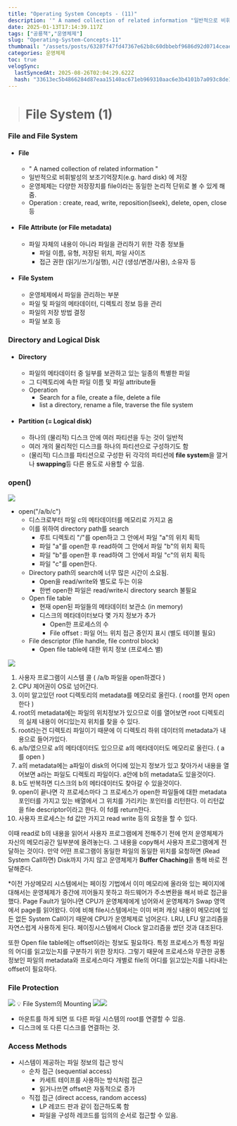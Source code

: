 ```yaml
---
title: "Operating System Concepts - (11)"
description: '" A named collection of related information "일반적으로 비휘발성의 보조기억장치(e.g. hard disk) 에 저장운영체제는 다양한 저장장치를 file이라는 동일한 논리적 단위로 볼 수 있게 해줌.Operation : create, '
date: 2025-01-13T17:14:39.117Z
tags: ["공룡책","운영체제"]
slug: "Operating-System-Concepts-11"
thumbnail: "/assets/posts/63287f47fd47367e62b8c60dbbebf9686d92d0714ceaed364277f8063d1bc5b0.png"
categories: 운영체제
toc: true
velogSync:
  lastSyncedAt: 2025-08-26T02:04:29.622Z
  hash: "33613ec5b4866284d87eaa15140ac671eb969310aac6e3b4101b7a093c8de14f"
---
```


> # File System (1)

### File and File System
- #### File
  - " A named collection of related information "
  - 일반적으로 비휘발성의 보조기억장치(e.g. hard disk) 에 저장
  - 운영체제는 다양한 저장장치를 file이라는 동일한 논리적 단위로 볼 수 있게 해줌.
  - Operation : create, read, write, reposition(lseek), delete, open, close 등
- #### File Attribute (or File metadata)
  - 파일 자체의 내용이 아니라 파일을 관리하기 위한 각종 정보들
    - 파일 이름, 유형, 저장된 위치, 파일 사이즈
    - 접근 권한 (읽기/쓰기/실행), 시간 (생성/변경/사용), 소유자 등
- #### File System
  - 운영체제에서 파일을 관리하는 부분
  - 파일 및 파일의 메타데이터, 디렉토리 정보 등을 관리
  - 파일의 저장 방법 결정
  - 파일 보호 등
  
  
### Directory and Logical Disk
- #### Directory
  - 파일의 메타데이터 중 일부를 보관하고 있는 일종의 특별한 파일
  - 그 디렉토리에 속한 파일 이름 및 파일 attribute들
  - Operation
    - Search for a file, create a file, delete a file
    - list a directory, rename a file, traverse the file system

- #### Partition (= Logical disk)
  - 하나의 (물리적) 디스크 안에 여러 파티션을 두는 것이 일반적
  - 여러 개의 물리적인 디스크를 하나의 파티션으로 구성하기도 함
  - (물리적) 디스크를 파티션으로 구성한 뒤 각각의 파티션에 **file system**을 깔거나 **swapping**등 다른 용도로 사용할 수 있음.
  
### open()
![](/assets/posts/44b100a84e5d5e27f086dab1ea984599eba0214c10727bbe00a9baeae767e9eb.png)

- open("/a/b/c")
  - 디스크로부터 파일 c의 메타데이터를 메모리로 가지고 옴
  - 이를 위하여 directory path를 search
    - 루트 디렉토리 "/"를 open하고 그 안에서 파일 "a"의 위치 획득
    - 파일 "a"를 open한 후 read하여 그 안에서 파일 "b"의 위치 획득
    - 파일 "b"를 open한 후 read하여 그 안에서 파일 "c"의 위치 획득
    - 파일 "c"를 open한다.
  - Directory path의 search에 너무 많은 시간이 소요됨.
    - Open을 read/write와 별도로 두는 이유
    - 한번 open한 파일은 read/write시 directory search 불필요
  - Open file table
    - 현재 open된 파일들의 메타데이터 보관소 (in memory)
    - 디스크의 메타데이터보다 몇 가지 정보가 추가
      - Open한 프로세스의 수
      - File offset : 파일 어느 위치 접근 중인지 표시 (별도 테이블 필요)
  - File descriptor (file handle, file control block)
    - Open file table에 대한 위치 정보 (프로세스 별)

![](/assets/posts/83d4fc1f7c93f4489e096318ad65e21ca434fe28915b18f1513b9034d536ab1f.png)
1. 사용자 프로그램이 시스템 콜 ( /a/b 파일을 open하겠다 ) 
2. CPU 제어권이 OS로 넘어간다.
3. 이미 알고있던 root 디렉토리의 metadata를 메모리로 올린다. ( root를 먼저 open한다 )
4. root의 metadata에는 파일의 위치정보가 있으므로 이를 열어보면 root 디렉토리의 실제 내용이 어디있는지 위치를 찾을 수 있다.
5. root라는건 디렉토리 파일이기 때문에 이 디렉토리 하위 데이터의 metadata가 내용으로 들어가있다. 
6. a/b/였으므로 a의 메타데이터도 있으므로 a의 메타데이터도 메모리로 올린다. ( a를 open )
7. a의 metadata에는 a파일이 disk의 어디에 있는지 정보가 있고 찾아가서 내용을 열어보면 a라는 파일도 디렉토리 파일이다. a안에 b의 metadata도 있을것이다.
8. b도 반복하면 디스크의 b의 메타데이터도 찾아갈 수 있을것이다.
9. open이 끝나면 각 프로세스마다 그 프로세스가 open한 파일들에 대한 metadata포인터를 가지고 있는 배열에서 그 위치를 가리키는 포인터를 리턴한다. 이 리턴값을 file descriptor이라고 한다. 이 fd를 return한다.
10. 사용자 프로세스는 fd 값만 가지고 read write 등의 요청을 할 수 있다.

이때 read로 b의 내용을 읽어서 사용자 프로그램에게 전해주기 전에 먼저 운영체제가 자신의 메모리공간 일부분에 올려놓는다. 그 내용을 copy해서 사용자 프로그램에게 전달하는 것이다. 만약 어떤 프로그램이 동일한 파일의 동일한 위치를 요청하면 (Read System Call하면) Disk까지 가지 않고 운영체제가 **Buffer Chaching**을 통해 바로 전달해준다.

*이전 가상메모리 시스템에서는 페이징 기법에서 이미 메모리에 올라와 있는 페이지에 대해서는 운영체제가 중간에 끼어들지 못하고 하드웨어가 주소변환을 해서 바로 접근을 했다. Page Fault가 일어나면 CPU가 운영체제에게 넘어와서 운영체제가 Swap 영역에서 page를 읽어왔다. 이에 비해 file시스템에서는 이미 버퍼 캐싱 내용이 메모리에 있든 없든 System Call이기 때문에 CPU가 운영체제로 넘어온다. LRU, LFU 알고리즘을 자연스럽게 사용하게 된다. 페이징시스템에서 Clock 알고리즘을 썼던 것과 대조된다.

또한 Open file table에는 offset이라는 정보도 필요하다. 특정 프로세스가 특정 파일의 어디를 읽고있는지를 구분하기 위한 장치다. 그렇기 때문에 프로세스와 무관한 공통 정보인 파일의 metadata와 프로세스마다 개별로 file의 어디를 읽고있는지를 나타내는 offset이 필요하다. 

### File Protection
![](/assets/posts/bbb2f792c2a8b3101eaaa012f4eefec5e85c32a95d68c05a9e3610a506e0225c.png)
💡 File System의 Mounting
![](/assets/posts/9f69d1db4de7964bd3a46263065d044eabd3a25196a0fe9b5caaf025260f5409.png)![](/assets/posts/de10322691d94b50b66e5db9481170d90d95cf398144c51bf81bb95f30aaab9f.png)
- 마운트를 하게 되면 또 다른 파일 시스템의 root를 연결할 수 있음.
- 디스크에 또 다른 디스크를 연결하는 것.

### Access Methods
- 시스템이 제공하는 파일 정보의 접근 방식
  - 순차 접근 (sequential access)
    - 카세트 테이프를 사용하는 방식처럼 접근
    - 읽거나쓰면 offset은 자동적으로 증가
  - 직접 접근 (direct access, random access)
    - LP 레코드 판과 같이 접근하도록 함
    - 파일을 구성하 레코드를 임의의 순서로 접근할 수 있음.
